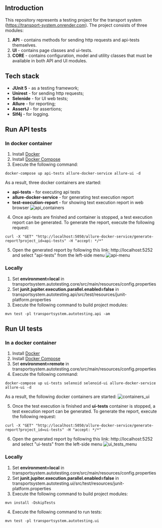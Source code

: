 ## Introduction
This repository represents a testing project for the transport system (https://transport-system.onrender.com).
The project consists of three modules:
1. **API** - contains methods for sending http requests and api-tests themselves.
2. **UI** - contains page classes and ui-tests.
3. **CORE** - contains configuration, model and utility classes that must be available in both API and UI modules.

## Tech stack
* **JUnit 5** - as a testing framework;
* **Unirest** - for sending http requests;
* **Selenide** - for UI web tests;
* **Allure** - for reporting;
* **AssertJ** - for assertions;
* **Slf4j** - for logging.

## Run API tests
### In docker container
1. Install [Docker](https://docs.docker.com/install/)
2. Install [Docker Compose](https://docs.docker.com/compose/install/)
3. Execute the following command:
```
docker-compose up api-tests allure-docker-service allure-ui -d
```

As a result, three docker containers are started:
* **api-tests** - for executing api tests
* **allure-docker-service** - for generating test execution report
* **test-execution-report** - for showing text execution report in web browser
![api_containers](https://github.com/user-attachments/assets/43fb1722-8c88-407a-9a1c-e01c9d1239da)

4. Once api-tests are finished and container is stopped, a test execution report can be generated. To generate the report, execute the following request:
```
curl -X "GET" "http://localhost:5050/allure-docker-service/generate-report?project_id=api-tests" -H "accept: */*"
```

5. Open the generated report by following this link: http://localhost:5252 and select "api-tests" from the left-side menu
![api-menu](https://github.com/user-attachments/assets/f228d7a9-f40b-4e17-ad82-ffb5c06b66bf)

### Locally
1. Set **environment=local** in transportsystem.autotesting.core/src/main/resources/config.properties
2. Set **junit.jupiter.execution.parallel.enabled=false** in transportsystem.autotesting.api/src/test/resources/junit-platform.properties
3. Execute the following command to build project modules:
```
mvn test -pl transportsystem.autotesting.api -am
```

## Run UI tests
### In a docker container
1. Install [Docker](https://docs.docker.com/install/)
2. Install [Docker Compose](https://docs.docker.com/compose/install/)
3.  Set **environment=remote** in transportsystem.autotesting.core/src/main/resources/config.properties
4. Execute the following command:
```
docker-compose up ui-tests selenoid selenoid-ui allure-docker-service allure-ui -d
```
As a result, the following docker containers are started:
![containers_ui](https://github.com/user-attachments/assets/4f9855f3-88b8-4e7f-ae93-e173ab2d5ad0)

5. Once the test execution is finished and **ui-tests** container is stopped, a test execution report can be generated. To generate the report, execute the following request:
```
curl -X "GET" "http://localhost:5050/allure-docker-service/generate-report?project_id=ui-tests" -H "accept: */*"
```

6. Open the generated report by following this link: http://localhost:5252 and select "ui-tests" from the left-side menu
![ui_tests_menu](https://github.com/user-attachments/assets/81f67a07-1cf6-4532-be81-1b82ab8ea59d)

### Locally
1. Set **environment=local** in transportsystem.autotesting.core/src/main/resources/config.properties
2. Set **junit.jupiter.execution.parallel.enabled=false** in transportsystem.autotesting.ui/src/test/resources/junit-platform.properties
3. Execute the following command to build project modules:
```
mvn install -DskipTests
```
4. Execute the following command to run tests:
```
mvn test -pl transportsystem.autotesting.ui
```
